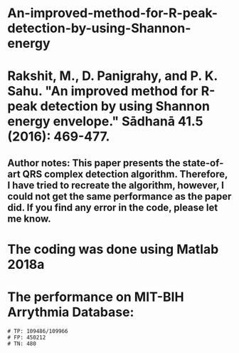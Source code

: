 # An-improved-method-for-R-peak-detection-by-using-Shannon-energy
# Rakshit, M., D. Panigrahy, and P. K. Sahu. "An improved method for R-peak detection by using Shannon energy envelope." Sādhanā 41.5 (2016): 469-477.
## Author notes: This paper presents the state-of-art QRS complex detection algorithm. Therefore, I have tried to recreate the algorithm, however, I could not get the same performance as the paper did. If you find any error in the code, please let me know.
# The coding was done using Matlab 2018a
# The performance on MIT-BIH Arrythmia Database: 
	# TP: 109486/109966
	# FP: 450212
	# TN: 480
